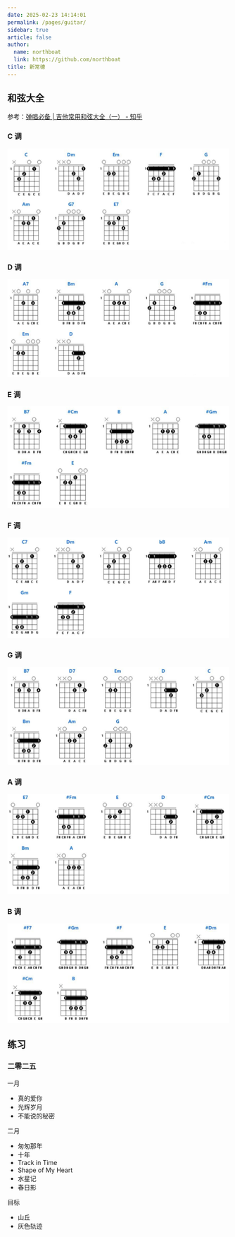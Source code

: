 ```yaml
---
date: 2025-02-23 14:14:01
permalink: /pages/guitar/
sidebar: true
article: false
author: 
  name: northboat
  link: https://github.com/northboat
title: 新常德
---
```


## 和弦大全

参考：[弹唱必备 | 吉他常用和弦大全（一） - 知乎](https://zhuanlan.zhihu.com/p/554051070)

### C 调

<img src="./assets/image-20250301165538644.png">

### D 调

<img src="./assets/image-20250301165643865.png">

### E 调

<img src="./assets/image-20250301165721681.png">

### F 调

<img src="./assets/image-20250301165754541.png">

### G 调

<img src="./assets/image-20250301165828025.png">

### A 调

<img src="./assets/image-20250301165901207.png">

### B 调

<img src="./assets/image-20250301165931014.png">

## 练习

### 二零二五

一月

- 真的爱你
- 光辉岁月
- 不能说的秘密

二月

- 匆匆那年
- 十年
- Track in Time
- Shape of My Heart
- 水星记
- 春日影

目标

- 山丘
- 灰色轨迹
